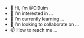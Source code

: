 - 👋 Hi, I’m @Ci9uim
- 👀 I’m interested in ...
- 🌱 I’m currently learning ...
- 💞️ I’m looking to collaborate on ...
- 📫 How to reach me ...

<!---
Ci9uim/Ci9uim is a ✨ special ✨ repository because its `README.md` (this file) appears on your GitHub profile.
You can click the Preview link to take a look at your changes.
--->
